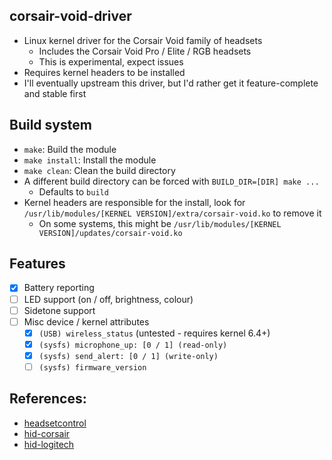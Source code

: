 ## corsair-void-driver
  - Linux kernel driver for the Corsair Void family of headsets
    - Includes the Corsair Void Pro / Elite / RGB headsets
    - This is experimental, expect issues
  - Requires kernel headers to be installed
  - I'll eventually upstream this driver, but I'd rather get it feature-complete and stable first

## Build system
  - `make`: Build the module
  - `make install`: Install the module
  - `make clean`: Clean the build directory
  - A different build directory can be forced with `BUILD_DIR=[DIR] make ...`
    - Defaults to `build`
  - Kernel headers are responsible for the install, look for `/usr/lib/modules/[KERNEL VERSION]/extra/corsair-void.ko` to remove it
    - On some systems, this might be `/usr/lib/modules/[KERNEL VERSION]/updates/corsair-void.ko`

## Features
  - [x] Battery reporting
  - [ ] LED support (on / off, brightness, colour)
  - [ ] Sidetone support
  - [ ] Misc device / kernel attributes
    - [x] `(USB) wireless_status` (untested - requires kernel 6.4+)
    - [x] `(sysfs) microphone_up: [0 / 1] (read-only)`
    - [x] `(sysfs) send_alert: [0 / 1] (write-only)`
    - [ ] `(sysfs) firmware_version`

## References:
  - [headsetcontrol](https://github.com/Sapd/HeadsetControl/blob/master/src/devices/corsair_void.c)
  - [hid-corsair](https://git.kernel.org/pub/scm/linux/kernel/git/torvalds/linux.git/tree/drivers/hid/hid-corsair.c)
  - [hid-logitech](https://git.kernel.org/pub/scm/linux/kernel/git/torvalds/linux.git/tree/drivers/hid/hid-logitech-hidpp.c)
